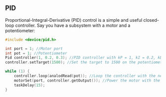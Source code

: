 ## PID

Proportional-Integral-Derivative (PID) control is a simple and useful closed-loop controller. Say you have a subsystem with a motor and a potentiometer:

```c++
#include <device/pid.h>

int port = 1; //Motor port
int pot = 1; //Potentiometer
Pid controller(1, 0.2, 0.3); //PID controller with kP = 1, kI = 0.2, kD = 0.3
controller.setTarget(1500); //Set the target to 1500 on the potentiometer

while (1) {
    controller.loop(analodRead(pot)); //Loop the controller with the new pot reading
    motorSet(port, controller.getOutput()); //Power the motor with the output of the controller
    taskDelay(15);
}
```
